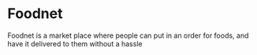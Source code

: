# Foodnet
Foodnet is a market place where people can put in an order for foods, and have it delivered to them without a hassle
